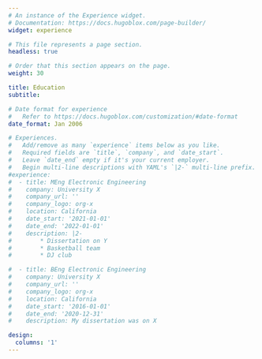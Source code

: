 ```yaml
---
# An instance of the Experience widget.
# Documentation: https://docs.hugoblox.com/page-builder/
widget: experience

# This file represents a page section.
headless: true

# Order that this section appears on the page.
weight: 30

title: Education
subtitle:

# Date format for experience
#   Refer to https://docs.hugoblox.com/customization/#date-format
date_format: Jan 2006

# Experiences.
#   Add/remove as many `experience` items below as you like.
#   Required fields are `title`, `company`, and `date_start`.
#   Leave `date_end` empty if it's your current employer.
#   Begin multi-line descriptions with YAML's `|2-` multi-line prefix.
#experience:
#  - title: MEng Electronic Engineering
#    company: University X
#    company_url: ''
#    company_logo: org-x
#    location: California
#    date_start: '2021-01-01'
#    date_end: '2022-01-01'
#    description: |2-
#        * Dissertation on Y
#        * Basketball team
#        * DJ club

#  - title: BEng Electronic Engineering
#    company: University X
#    company_url: ''
#    company_logo: org-x
#    location: California
#    date_start: '2016-01-01'
#    date_end: '2020-12-31'
#    description: My dissertation was on X

design:
  columns: '1'
---
```

